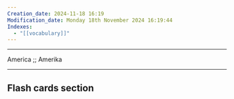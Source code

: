 ```yaml
---
Creation_date: 2024-11-18 16:19
Modification_date: Monday 18th November 2024 16:19:44
Indexes:
  - "[[vocabulary]]"
---
```


----

America ;; Amerika



















---
## Flash cards section
